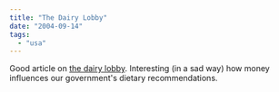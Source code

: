 ```yaml
---
title: "The Dairy Lobby"
date: "2004-09-14"
tags: 
  - "usa"
---
```


Good article on [the dairy lobby](http://www.oligopolywatch.com/2004/09/12.html#a436). Interesting (in a sad way) how money influences our government's dietary recommendations.
